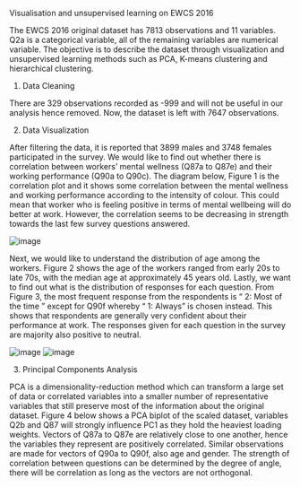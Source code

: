Visualisation and unsupervised learning on EWCS 2016

The EWCS 2016 original dataset has 7813 observations and 11 variables. Q2a is a categorical variable, all of the remaining variables are numerical variable. 
The objective is to describe the dataset through visualization and unsupervised learning methods such as PCA, K-means clustering and hierarchical clustering.
1.	Data Cleaning

There are 329 observations recorded as -999 and will not be useful in our analysis hence removed. Now, the dataset is left with 7647 observations.

2.	Data Visualization

After filtering the data, it is reported that 3899 males and 3748 females participated in the survey. We would like to find out whether there is correlation between workers’ mental wellness (Q87a to Q87e) and their working performance (Q90a to Q90c). The diagram below, Figure 1 is the correlation plot and it shows some correlation between the mental wellness and working performance according to the intensity of colour. This could mean that worker who is feeling positive in terms of mental wellbeing will do better at work. However, the correlation seems to be decreasing in strength towards the last few survey questions answered. 

![image](https://user-images.githubusercontent.com/81580783/121814844-ba2b4480-cca5-11eb-9bd1-54177be480f1.jpeg)


Next, we would like to understand the distribution of age among the workers. Figure 2 shows the age of the workers ranged from early 20s to late 70s, with the median age at approximately 45 years old. Lastly, we want to find out what is the distribution of responses for each question. From Figure 3, the most frequent response from the respondents is “ 2: Most of the time ” except for Q90f whereby “ 1: Always” is chosen instead. This shows that respondents are generally very confident about their performance at work. The responses given for each question in the survey are majority also positive to neutral.


![image](https://user-images.githubusercontent.com/81580783/121814853-c6170680-cca5-11eb-8202-c18cc52b41de.jpeg)
![image](https://user-images.githubusercontent.com/81580783/121814858-d0390500-cca5-11eb-90fd-44be253f4429.jpeg)


3.	Principal Components Analysis

PCA is a dimensionality-reduction method which can transform a large set of data or correlated variables into a smaller number of representative variables that still preserve most of the information about the original dataset. Figure 4 below shows a PCA biplot of the scaled dataset, variables Q2b and Q87 will strongly influence PC1 as they hold the heaviest loading weights. Vectors of Q87a to Q87e are relatively close to one another, hence the variables they represent are positively correlated. Similar observations are made for vectors of Q90a to Q90f, also age and gender. The strength of correlation between questions can be determined by the degree of angle, there will be correlation as long as the vectors are not orthogonal.
